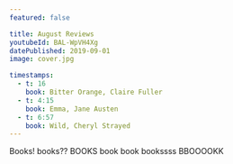 ```yaml
---
featured: false

title: August Reviews
youtubeId: BAL-WpVH4Xg
datePublished: 2019-09-01
image: cover.jpg

timestamps:
  - t: 16
    book: Bitter Orange, Claire Fuller
  - t: 4:15
    book: Emma, Jane Austen
  - t: 6:57
    book: Wild, Cheryl Strayed
---
```


Books! books?? BOOKS book book bookssss BBOOOOKK
